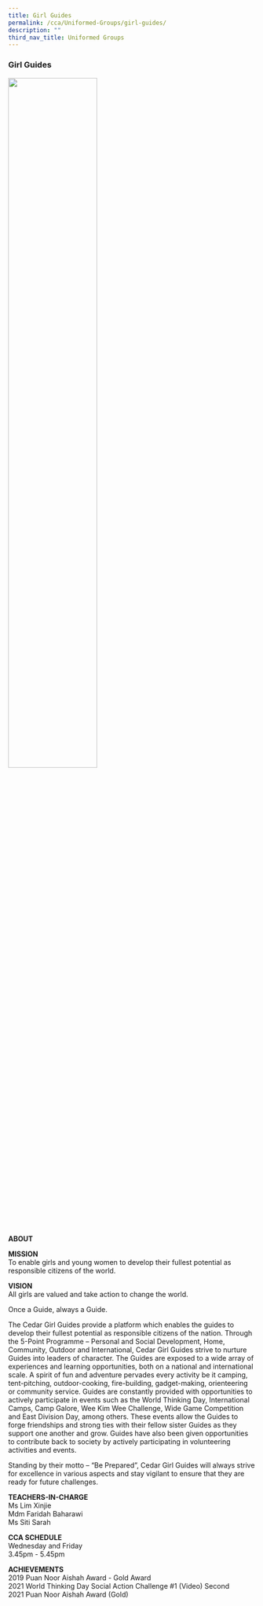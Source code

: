 ```yaml
---
title: Girl Guides
permalink: /cca/Uniformed-Groups/girl-guides/
description: ""
third_nav_title: Uniformed Groups
---
```

### Girl Guides

<img src="/images/ug1.png" style="width:60%">

**ABOUT**  

**MISSION**<br>
To enable girls and young women to develop their fullest potential as responsible citizens of the world.

  

**VISION**<br>
All girls are valued and take action to change the world.

  

Once a Guide, always a Guide.

  

The Cedar Girl Guides provide a platform which enables the guides to develop their fullest potential as responsible citizens of the nation. Through the 5-Point Programme – Personal and Social Development, Home, Community, Outdoor and International, Cedar Girl Guides strive to nurture Guides into leaders of character. The Guides are exposed to a wide array of experiences and learning opportunities, both on a national and international scale. A spirit of fun and adventure pervades every activity be it camping, tent-pitching, outdoor-cooking, fire-building, gadget-making, orienteering or community service. Guides are constantly provided with opportunities to actively participate in events such as the World Thinking Day, International Camps, Camp Galore, Wee Kim Wee Challenge, Wide Game Competition and East Division Day, among others. These events allow the Guides to forge friendships and strong ties with their fellow sister Guides as they support one another and grow. Guides have also been given opportunities to contribute back to society by actively participating in volunteering activities and events.

  

Standing by their motto – “Be Prepared”, Cedar Girl Guides will always strive for excellence in various aspects and stay vigilant to ensure that they are ready for future challenges.

  
**TEACHERS-IN-CHARGE**<br>
Ms Lim Xinjie<br>
Mdm Faridah Baharawi<br>
Ms Siti Sarah

  
**CCA SCHEDULE**  
Wednesday and Friday  
3.45pm - 5.45pm  
  
**ACHIEVEMENTS**  
2019 Puan Noor Aishah Award - Gold Award  
2021 World Thinking Day Social Action Challenge #1 (Video) Second  
2021 Puan Noor Aishah Award (Gold)